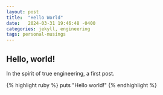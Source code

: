 ```yaml
---
layout: post
title:  "Hello World"
date:   2024-03-31 19:46:48 -0400
categories: jekyll, engineering
tags: personal-musings
---
```


## Hello, world!

In the spirit of true engineering, a first post.

{% highlight ruby %}
puts "Hello world!"
{% endhighlight %}